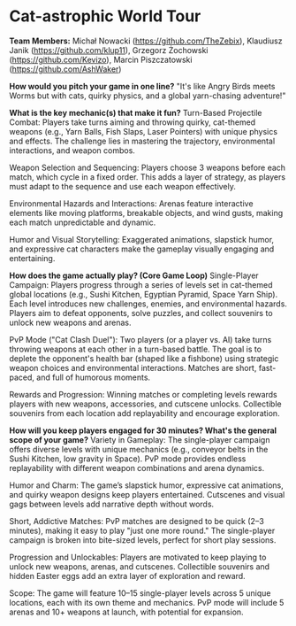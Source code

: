 # Cat-astrophic World Tour

**Team Members:** Michał Nowacki (https://github.com/TheZebix), Klaudiusz Janik (https://github.com/klup11), Grzegorz Żochowski (https://github.com/Kevizo), Marcin Piszczatowski (https://github.com/AshWaker)

**How would you pitch your game in one line?**
"It's like Angry Birds meets Worms but with cats, quirky physics, and a global yarn-chasing adventure!"

**What is the key mechanic(s) that make it fun?**
Turn-Based Projectile Combat:
Players take turns aiming and throwing quirky, cat-themed weapons (e.g., Yarn Balls, Fish Slaps, Laser Pointers) with unique physics and effects.
The challenge lies in mastering the trajectory, environmental interactions, and weapon combos.

Weapon Selection and Sequencing:
Players choose 3 weapons before each match, which cycle in a fixed order.
This adds a layer of strategy, as players must adapt to the sequence and use each weapon effectively.

Environmental Hazards and Interactions:
Arenas feature interactive elements like moving platforms, breakable objects, and wind gusts, making each match unpredictable and dynamic.

Humor and Visual Storytelling:
Exaggerated animations, slapstick humor, and expressive cat characters make the gameplay visually engaging and entertaining.

**How does the game actually play? (Core Game Loop)**
Single-Player Campaign:
Players progress through a series of levels set in cat-themed global locations (e.g., Sushi Kitchen, Egyptian Pyramid, Space Yarn Ship).
Each level introduces new challenges, enemies, and environmental hazards.
Players aim to defeat opponents, solve puzzles, and collect souvenirs to unlock new weapons and arenas.

PvP Mode ("Cat Clash Duel"):
Two players (or a player vs. AI) take turns throwing weapons at each other in a turn-based battle.
The goal is to deplete the opponent's health bar (shaped like a fishbone) using strategic weapon choices and environmental interactions.
Matches are short, fast-paced, and full of humorous moments.

Rewards and Progression:
Winning matches or completing levels rewards players with new weapons, accessories, and cutscene unlocks.
Collectible souvenirs from each location add replayability and encourage exploration.

**How will you keep players engaged for 30 minutes? What's the general scope of your game?**
Variety in Gameplay:
The single-player campaign offers diverse levels with unique mechanics (e.g., conveyor belts in the Sushi Kitchen, low gravity in Space).
PvP mode provides endless replayability with different weapon combinations and arena dynamics.

Humor and Charm:
The game’s slapstick humor, expressive cat animations, and quirky weapon designs keep players entertained.
Cutscenes and visual gags between levels add narrative depth without words.

Short, Addictive Matches:
PvP matches are designed to be quick (2–3 minutes), making it easy to play "just one more round."
The single-player campaign is broken into bite-sized levels, perfect for short play sessions.

Progression and Unlockables:
Players are motivated to keep playing to unlock new weapons, arenas, and cutscenes.
Collectible souvenirs and hidden Easter eggs add an extra layer of exploration and reward.

Scope:
The game will feature 10–15 single-player levels across 5 unique locations, each with its own theme and mechanics.
PvP mode will include 5 arenas and 10+ weapons at launch, with potential for expansion.
